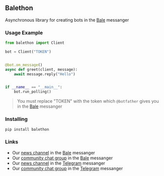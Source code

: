 ## Balethon

Asynchronous library for creating bots in the [Bale](https://www.bale.ai/) messanger

### Usage Example

```python
from balethon import Client

bot = Client("TOKEN")


@bot.on_message()
async def greet(client, message):
    await message.reply("Hello")


if __name__ == "__main__":
    bot.run_polling()
```

> You must replace "TOKEN" with the token which `@botfather` gives you in the [Bale](https://www.bale.ai/) messanger

### Installing

```bash
pip install balethon
```

### Links

- Our [news channel](https://ble.ir/balethon) in the [Bale](https://www.bale.ai/) messanger
- Our [community chat group](https://ble.ir/balethon) in the [Bale](https://www.bale.ai/) messanger
- Our [news channel](https://t.me/balethon_py) in the [Telegram](https://telegram.org) messanger
- Our [community chat group](https://t.me/balethon_group) in the [Telegram](https://telegram.org) messanger